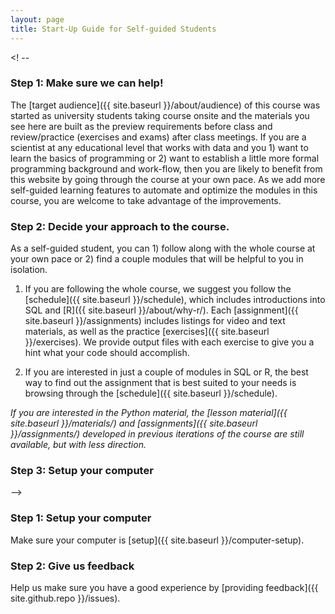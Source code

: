 ```yaml
---
layout: page
title: Start-Up Guide for Self-guided Students
---
```


<! -- 
### Step 1: Make sure we can help!

The [target audience]({{ site.baseurl }}/about/audience) of this course was started as university students taking course onsite and the materials you see here are built as the preview requirements before class and review/practice (exercises and exams) after class meetings. If you are a scientist at any educational level that works with data and you 1) want to learn the basics of programming or 2) want to establish a little more formal programming background and work-flow, then you are likely to benefit from this website by going through the course at your own pace. As we add more self-guided learning features to automate and optimize the modules in this course, you are welcome to take advantage of the improvements. 

### Step 2: Decide your approach to the course.

As a self-guided student, you can 1) follow along with the whole course at your own pace or 2) find a couple modules that will be helpful to you in isolation. 

1. If you are following the whole course, we suggest you follow the [schedule]({{ site.baseurl }}/schedule), which includes introductions into SQL and [R]({{ site.baseurl }}/about/why-r/). Each [assignment]({{ site.baseurl }}/assignments) includes listings for video and text materials, as well as the practice [exercises]({{ site.baseurl }}/exercises). We provide output files with each exercise to give you a hint what your code should accomplish.

2. If you are interested in just a couple of modules in SQL or R, the best way to find out the assignment that is best suited to your needs is browsing through the [schedule]({{ site.baseurl }}/schedule). 

*If you are interested in the Python material, the [lesson material]({{ site.baseurl }}/materials/) and [assignments]({{ site.baseurl }}/assignments/) developed in previous iterations of the course are still available, but with less direction.*

### Step 3: Setup your computer
-->
### Step 1: Setup your computer

Make sure your computer is [setup]({{ site.baseurl }}/computer-setup).

<!--
### Step 4: Give us feedback
-->
### Step 2: Give us feedback

Help us make sure you have a good experience by [providing feedback]({{ site.github.repo }}/issues).
